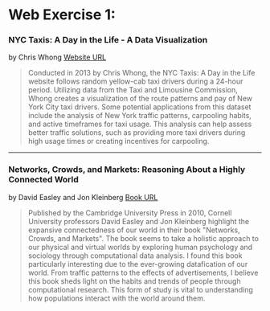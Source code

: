 
# **Web Exercise 1:**

### NYC Taxis: A Day in the Life - A Data Visualization 
by Chris Whong
[Website URL](https://chriswhong.github.io/nyctaxi/)

> Conducted in 2013 by Chris Whong, the NYC Taxis: A Day in the Life website follows random yellow-cab taxi drivers during a 24-hour period. Utilizing data from the Taxi and Limousine Commission, Whong creates a visualization of the route patterns and pay of New York City taxi drivers. Some potential applications from this dataset include the analysis of New York traffic patterns, carpooling habits, and active timeframes for taxi usage. This analysis can help assess better traffic solutions, such as providing more taxi drivers during high usage times or creating incentives for carpooling. 
---

      
### Networks, Crowds, and Markets: Reasoning About a Highly Connected World
by David Easley and Jon Kleinberg
[Book URL](https://www.cs.cornell.edu/home/kleinber/networks-book/)

> Published by the Cambridge University Press in 2010, Cornell University professors David Easley and Jon Kleinberg highlight the expansive connectedness of our world in their book "Networks, Crowds, and Markets".  The book seems to take a holistic approach to our physical and virtual worlds by exploring human psychology and sociology through computational data analysis. I found this book particularly interesting due to the ever-growing datafication of our world. From traffic patterns to the effects of advertisements, I believe this book sheds light on the habits and trends of people through computational research. This form of study is vital to understanding how populations interact with the world around them. 




